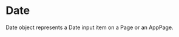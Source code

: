# Date
Date object represents a Date input item on a Page or an AppPage.

<!--@include: ./common/no-methods.md -->


<!--@include: ./common/functions.md -->

<!--@include: ./common/event_objects.md -->


<!--@include: ./common/events.md -->